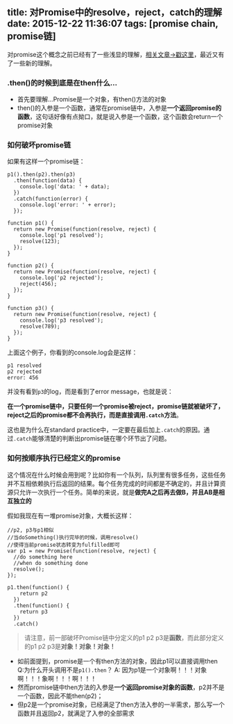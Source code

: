 title: 对Promise中的resolve，reject，catch的理解
date: 2015-12-22 11:36:07
tags: [promise chain, promise链]
---
对promise这个概念之前已经有了一些浅显的理解，[相关文章->戳这里](http://sabrinaluo.com/tech/2015/12/01/promise/)，最近又有了一些新的理解。

### .then()的时候到底是在then什么…
* 首先要理解…Promise是一个对象，有then()方法的对象
* then()的入参是一个函数，通常在promise链中，入参是**一个返回promise的函数**，这句话好像有点拗口，就是说入参是一个函数，这个函数会return一个promise对象

### 如何破坏promise链
如果有这样一个promise链：

```
p1().then(p2).then(p3)
  .then(function(data) {
    console.log('data: ' + data);
  })
  .catch(function(error) {
    console.log('error: ' + error);
  });

function p1() {
  return new Promise(function(resolve, reject) {
    console.log('p1 resolved');
    resolve(123);
  });
}

function p2() {
  return new Promise(function(resolve, reject) {
    console.log('p2 rejected');
    reject(456);
  });
}

function p3() {
  return new Promise(function(resolve, reject) {
    console.log('p3 resolved');
    resolve(789);
  });
}
```

上面这个例子，你看到的console.log会是这样：
```
p1 resolved
p2 rejected
error: 456
```
并没有看到`p3`的log，而是看到了error message，也就是说：

**在一个promise链中，只要任何一个promise被reject，promise链就被破坏了，reject之后的promise都不会再执行，而是直接调用`.catch`方法**。

这也是为什么在standard practice中，一定要在最后加上`.catch`的原因。通过`.catch`能够清楚的判断出promise链在哪个环节出了问题。

### 如何按顺序执行已经定义的promise
这个情况在什么时候会用到呢？比如你有一个队列，队列里有很多任务，这些任务并不互相依赖执行后返回的结果。每个任务完成的时间都是不确定的，并且计算资源只允许一次执行一个任务。简单的来说，就是**做完A之后再去做B，并且AB是相互独立的**

假如我现在有一堆promise对象，大概长这样：
```
//p2, p3与p1相似
//当doSomething()执行完毕的时候，调用resolve()
//使得当前promise状态转变为fulfilled即可
var p1 = new Promise(function(resolve, reject) {
  //do something here
  //when do something done
  resolve();
});

p1.then(function() {
    return p2
  })
  .then(function() {
    return p3
  })
  .catch()
```
> 请注意，前一部破坏Promise链中分定义的p1 p2 p3是**函数**，而此部分定义的p1 p2 p3是**对象！对象！对象！**

* 如前面提到，promise是一个有then方法的对象，因此p1可以直接调用then
Q:为什么开头调用不是`p1().then`？
A: 因为p1是一个对象啊！！！对象啊！！！象啊！！！啊！！！
* 然而promise链中then方法的入参是**一个返回promise对象的函数**，p2并不是一个函数，因此不能then(p2)；
* 但p2是一个promise对象，已经满足了then方法入参的一半需求，那么写一个函数并且返回p2，就满足了入参的全部需求
